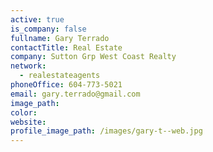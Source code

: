 ```yaml
---
active: true
is_company: false
fullname: Gary Terrado
contactTitle: Real Estate
company: Sutton Grp West Coast Realty
network:
  - realestateagents
phoneOffice: 604-773-5021
email: gary.terrado@gmail.com
image_path:
color:
website:
profile_image_path: /images/gary-t--web.jpg
---
```



